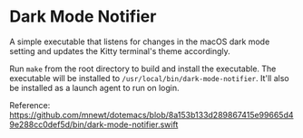# Dark Mode Notifier

A simple executable that listens for changes in the macOS dark mode setting and
updates the Kitty terminal's theme accordingly.

Run `make` from the root directory to build and install the executable. The
executable will be installed to `/usr/local/bin/dark-mode-notifier`. It'll
also be installed as a launch agent to run on login.

Reference: https://github.com/mnewt/dotemacs/blob/8a153b133d289867415e99665d49e288cc0def5d/bin/dark-mode-notifier.swift
